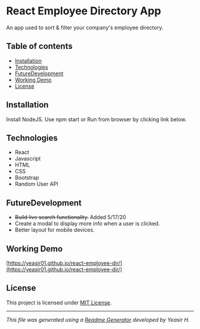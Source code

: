
# React Employee Directory App
An app used to sort & filter your company's employee directory.
## Table of contents
* [Installation](#Installation)
* [Technologies](#Technologies)
* [FutureDevelopment](#FutureDevelopment)
* [Working Demo](#Technologies)
* [License](#License)
## Installation
Install NodeJS. 
Use npm start
or Run from browser by clicking link below.
## Technologies
* React
* Javascript
* HTML
* CSS
* Bootstrap
* Random User API
## FutureDevelopment
* ~~Build live search functionality.~~ Added 5/17/20
* Create a modal to display more info when a user is clicked.
* Better layout for mobile devices.
## Working Demo
[https://yeasir01.github.io/react-employee-dir/](https://yeasir01.github.io/react-employee-dir/)
## License
This project is licensed under [MIT License](https://choosealicense.com/licenses/).
***

_This file was generated using a [Readme Generator](https://github.com/yeasir01/readme-generator) developed by Yeasir H._
